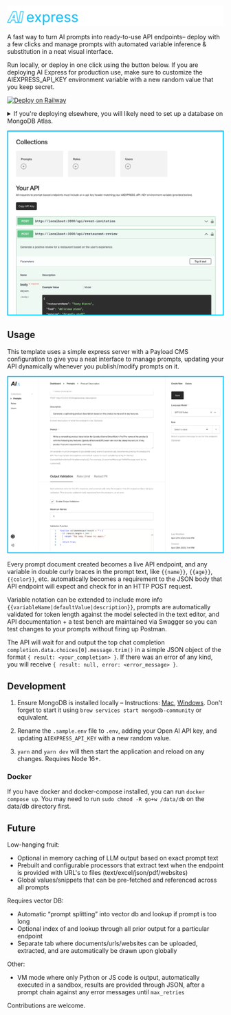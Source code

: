 ![Banner](src/assets/readme-banner.png)

A fast way to turn AI prompts into ready-to-use API endpoints– deploy with a few clicks and manage prompts with automated variable inference & substitution in a neat visual interface.

Run locally, or deploy in one click using the button below. If you are deploying AI Express for production use, make sure to customize the AIEXPRESS_API_KEY environment variable with a new random value that you keep secret.

[![Deploy on Railway](https://railway.app/button.svg)](https://railway.app/template/NVhiVe?referralCode=4GE3Xc)

<details>
<summary> If you're deploying elsewhere, you will likely need to set up a database on MongoDB Atlas.</summary>

1. [Sign up for MongoDB](https://www.mongodb.com/cloud/atlas/register). On the "Deploy your database" screen, select AWS, M0 – Free (or whatever level of hosting you'd like, but free really ought to be more than enough).

2. Create a user profile for the new database and make a note of your database username and password. Then from the "Network Access" page, click "Add IP Address" then "Allow access from anywhere". You can easily configure this later to include only the IP addresses of your Render deployment for extra security.

3. Go to "Database" in the sidebar, click the "Connect" button for the database you just created, select "Drivers", and copy the connection string URL. Note that you'll need to fill in the `<password>` part of the URL with that of the profile you created in step 2.

Then set your connection URL as the `MONGODB_URI` environment variable wherever you host AI Express.

</details>

![Dashboard](src/assets/readme-dashboard.png)

## Usage

This template uses a simple express server with a Payload CMS configuration to give you a neat interface to manage prompts, updating your API dynamically whenever you publish/modify prompts on it.

![Dashboard](src/assets/readme-editor.png)

Every prompt document created becomes a live API endpoint, and any variable in double curly braces in the prompt text, like `{{name}}`, `{{age}}`, `{{color}}`, etc. automatically becomes a requirement to the JSON body that API endpoint will expect and check for in an HTTP POST request.

Variable notation can be extended to include more info `{{variableName|defaultValue|description}}`, prompts are automatically validated for token length against the model selected in the text editor, and API documentation + a test bench are maintained via Swagger so you can test changes to your prompts without firing up Postman.

The API will wait for and output the top chat completion `completion.data.choices[0].message.trim()` in a simple JSON object of the format `{ result: <your_completion> }`. If there was an error of any kind, you will receive `{ result: null, error: <error_message> }`.

## Development

1. Ensure MongoDB is installed locally – Instructions: [Mac](https://www.mongodb.com/docs/manual/tutorial/install-mongodb-on-os-x/), [Windows](https://www.mongodb.com/docs/manual/tutorial/install-mongodb-on-windows/). Don't forget to start it using `brew services start mongodb-community` or equivalent.

2. Rename the `.sample.env` file to `.env`, adding your Open AI API key, and updating `AIEXPRESS_API_KEY` with a new random value.

3. `yarn` and `yarn dev` will then start the application and reload on any changes. Requires Node 16+.

### Docker

If you have docker and docker-compose installed, you can run `docker compose up`. You may need to run `sudo chmod -R go+w /data/db` on the data/db directory first.

## Future

Low-hanging fruit:

- Optional in memory caching of LLM output based on exact prompt text
- Prebuilt and configurable processors that extract text when the endpoint is provided with URL's to files (text/excel/json/pdf/websites)
- Global values/snippets that can be pre-fetched and referenced across all prompts

Requires vector DB:

- Automatic “prompt splitting” into vector db and lookup if prompt is too long
- Optional index of and lookup through all prior output for a particular endpoint
- Separate tab where documents/urls/websites can be uploaded, extracted, and are automatically be drawn upon globally

Other:

- VM mode where only Python or JS code is output, automatically executed in a sandbox, results are provided through JSON, after a prompt chain against any error messages until `max_retries`

Contributions are welcome.
